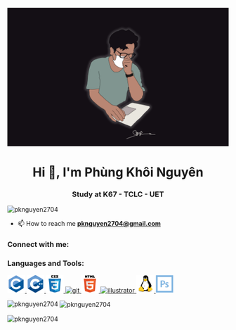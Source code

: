 ![logo](https://github.com/pknguyen2704/pknguyen2704/blob/main/anh%20dai%20dien.png)
<h1 align="center">Hi 👋, I'm Phùng Khôi Nguyên</h1>
<h3 align="center">Study at K67 - TCLC - UET</h3>

<p align="left"> <img src="https://komarev.com/ghpvc/?username=pknguyen2704&label=Profile%20views&color=0e75b6&style=flat" alt="pknguyen2704" /> </p>

- 📫 How to reach me **pknguyen2704@gmail.com**

<h3 align="left">Connect with me:</h3>
<p align="left">
</p>

<h3 align="left">Languages and Tools:</h3>
<p align="left"> <a href="https://www.cprogramming.com/" target="_blank" rel="noreferrer"> <img src="https://raw.githubusercontent.com/devicons/devicon/master/icons/c/c-original.svg" alt="c" width="40" height="40"/> </a> <a href="https://www.w3schools.com/cpp/" target="_blank" rel="noreferrer"> <img src="https://raw.githubusercontent.com/devicons/devicon/master/icons/cplusplus/cplusplus-original.svg" alt="cplusplus" width="40" height="40"/> </a> <a href="https://www.w3schools.com/css/" target="_blank" rel="noreferrer"> <img src="https://raw.githubusercontent.com/devicons/devicon/master/icons/css3/css3-original-wordmark.svg" alt="css3" width="40" height="40"/> </a> <a href="https://git-scm.com/" target="_blank" rel="noreferrer"> <img src="https://www.vectorlogo.zone/logos/git-scm/git-scm-icon.svg" alt="git" width="40" height="40"/> </a> <a href="https://www.w3.org/html/" target="_blank" rel="noreferrer"> <img src="https://raw.githubusercontent.com/devicons/devicon/master/icons/html5/html5-original-wordmark.svg" alt="html5" width="40" height="40"/> </a> <a href="https://www.adobe.com/in/products/illustrator.html" target="_blank" rel="noreferrer"> <img src="https://www.vectorlogo.zone/logos/adobe_illustrator/adobe_illustrator-icon.svg" alt="illustrator" width="40" height="40"/> </a> <a href="https://www.linux.org/" target="_blank" rel="noreferrer"> <img src="https://raw.githubusercontent.com/devicons/devicon/master/icons/linux/linux-original.svg" alt="linux" width="40" height="40"/> </a> <a href="https://www.photoshop.com/en" target="_blank" rel="noreferrer"> <img src="https://raw.githubusercontent.com/devicons/devicon/master/icons/photoshop/photoshop-line.svg" alt="photoshop" width="40" height="40"/> </a> </p>

<p><img align="left" src="https://github-readme-stats.vercel.app/api/top-langs?username=pknguyen2704&show_icons=true&locale=en&layout=compact" alt="pknguyen2704" /></p>

<p>&nbsp;<img align="center" src="https://github-readme-stats.vercel.app/api?username=pknguyen2704&show_icons=true&locale=en" alt="pknguyen2704" /></p>

<p><img align="center" src="https://github-readme-streak-stats.herokuapp.com/?user=pknguyen2704&" alt="pknguyen2704" /></p>

